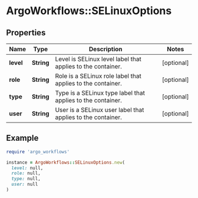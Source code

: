 # ArgoWorkflows::SELinuxOptions

## Properties

| Name | Type | Description | Notes |
| ---- | ---- | ----------- | ----- |
| **level** | **String** | Level is SELinux level label that applies to the container. | [optional] |
| **role** | **String** | Role is a SELinux role label that applies to the container. | [optional] |
| **type** | **String** | Type is a SELinux type label that applies to the container. | [optional] |
| **user** | **String** | User is a SELinux user label that applies to the container. | [optional] |

## Example

```ruby
require 'argo_workflows'

instance = ArgoWorkflows::SELinuxOptions.new(
  level: null,
  role: null,
  type: null,
  user: null
)
```

